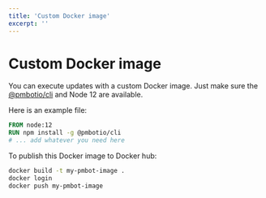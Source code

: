 ```yaml
---
title: 'Custom Docker image'
excerpt: ''
---
```


# Custom Docker image

You can execute updates with a custom Docker image. Just make sure the [@pmbotio/cli](https://www.npmjs.com/package/@pmbotio/cli) and Node 12 are available.

Here is an example file:

<div class="code-group" data-props='{ "lineNumbers": ["true"] }'>

```Dockerfile
FROM node:12
RUN npm install -g @pmbotio/cli
# ... add whatever you need here
```

</div>

To publish this Docker image to Docker hub:

<div class="code-group" data-props='{ "lineNumbers": ["true"] }'>

```bash
docker build -t my-pmbot-image .
docker login
docker push my-pmbot-image
```

</div>
